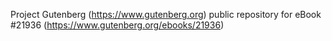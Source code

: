 Project Gutenberg (https://www.gutenberg.org) public repository for eBook #21936 (https://www.gutenberg.org/ebooks/21936)
